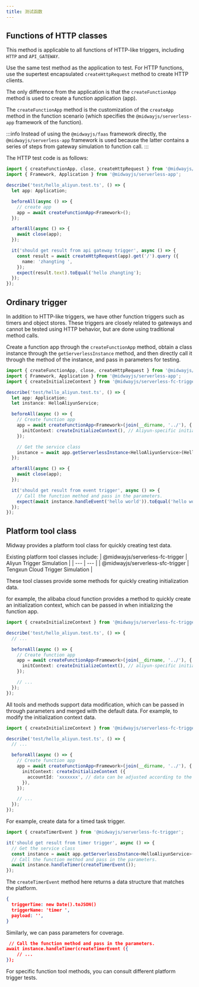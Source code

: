 ```yaml
---
title: 测试函数
---
```


## Functions of HTTP classes

This method is applicable to all functions of HTTP-like triggers, including `HTTP` and `API_GATEWAY`.

Use the same test method as the application to test. For HTTP functions, use the supertest encapsulated `createHttpRequest` method to create HTTP clients.

The only difference from the application is that the `createFunctionApp` method is used to create a function application (app).

The `createFunctionApp` method is the customization of the `createApp` method in the function scenario (which specifies the `@midwayjs/serverless-app` framework of the function).

:::info
Instead of using the `@midwayjs/faas` framework directly, the `@midwayjs/serverless-app` framework is used because the latter contains a series of steps from gateway simulation to function call.
:::

The HTTP test code is as follows:

```typescript
import { createFunctionApp, close, createHttpRequest } from '@midwayjs/mock';
import { Framework, Application } from '@midwayjs/serverless-app';

describe('test/hello_aliyun.test.ts', () => {
  let app: Application;

  beforeAll(async () => {
    // create app
    app = await createFunctionApp<Framework>();
  });

  afterAll(async () => {
    await close(app);
  });

  it('should get result from api gateway trigger', async () => {
    const result = await createHttpRequest(app).get('/').query ({
      name: 'zhangting ',
    });
    expect(result.text).toEqual('hello zhangting');
  });
});
```

## Ordinary trigger

In addition to HTTP-like triggers, we have other function triggers such as timers and object stores. These triggers are closely related to gateways and cannot be tested using HTTP behavior, but are done using traditional method calls.

Create a function app through the `createFunctionApp` method, obtain a class instance through the `getServerlessInstance` method, and then directly call it through the method of the instance, and pass in parameters for testing.

```typescript
import { createFunctionApp, close, createHttpRequest } from '@midwayjs/mock';
import { Framework, Application } from '@midwayjs/serverless-app';
import { createInitializeContext } from '@midwayjs/serverless-fc-trigger';

describe('test/hello_aliyun.test.ts', () => {
  let app: Application;
  let instance: HelloAliyunService;

  beforeAll(async () => {
    // Create function app
    app = await createFunctionApp<Framework>(join(__dirname, '../'), {
      initContext: createInitializeContext(), // Aliyun-specific initialization context data is passed in here.
    });

    // Get the service class
    instance = await app.getServerlessInstance<HelloAliyunService>(HelloAliyunService);
  });

  afterAll(async () => {
    await close(app);
  });

  it('should get result from event trigger', async () => {
    // Call the function method and pass in the parameters.
    expect(await instance.handleEvent('hello world')).toEqual('hello world');
  });
});
```

## Platform tool class

Midway provides a platform tool class for quickly creating test data.

Existing platform tool classes include:
| @midwayjs/serverless-fc-trigger | Aliyun Trigger Simulation |
| --- | --- |
| @midwayjs/serverless-sfc-trigger | Tengxun Cloud Trigger Simulation |

These tool classes provide some methods for quickly creating initialization data.

for example, the alibaba cloud function provides a method to quickly create an initialization context, which can be passed in when initializing the function app.

```typescript
import { createInitializeContext } from '@midwayjs/serverless-fc-trigger';

describe('test/hello_aliyun.test.ts', () => {
  // ...

  beforeAll(async () => {
    // Create function app
    app = await createFunctionApp<Framework>(join(__dirname, '../'), {
      initContext: createInitializeContext(), // aliyun-specific initialization context data is passed in here.
    });

    // ...
  });
});
```

All tools and methods support data modification, which can be passed in through parameters and merged with the default data. For example, to modify the initialization context data.

```typescript
import { createInitializeContext } from '@midwayjs/serverless-fc-trigger';

describe('test/hello_aliyun.test.ts', () => {
  // ...

  beforeAll(async () => {
    // Create function app
    app = await createFunctionApp<Framework>(join(__dirname, '../'), {
      initContext: createInitializeContext ({
        accountId: 'xxxxxxx', // data can be adjusted according to the structure
      }),
    });

    // ...
  });
});
```

For example, create data for a timed task trigger.

```typescript
import { createTimerEvent } from '@midwayjs/serverless-fc-trigger';

it('should get result from timer trigger', async () => {
  // Get the service class
  const instance = await app.getServerlessInstance<HelloAliyunService>(HelloAliyunService);
  // Call the function method and pass in the parameters.
  await instance.handleTimer(createTimerEvent());
});
```

The `createTimerEvent` method here returns a data structure that matches the platform.

```json
{
  triggerTime: new Date().toJSON()
  triggerName: 'timer ',
  payload: '',
}
```

Similarly, we can pass parameters for coverage.

```json
 // Call the function method and pass in the parameters.
await instance.handleTimer(createTimerEvent ({
	// ...
});
```

For specific function tool methods, you can consult different platform trigger tests.
